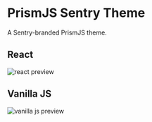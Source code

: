 # PrismJS Sentry Theme

A Sentry-branded PrismJS theme.

## React

![react preview](https://user-images.githubusercontent.com/30713/99351340-3e733180-2855-11eb-8fec-37402dc56551.png)

## Vanilla JS

![vanilla js preview](https://user-images.githubusercontent.com/30713/99351450-74181a80-2855-11eb-87dc-1620cc54102b.png)
